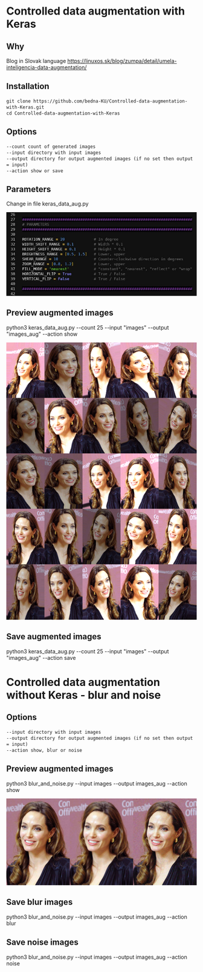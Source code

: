 # Controlled data augmentation with Keras

## Why
Blog in Slovak language https://linuxos.sk/blog/zumpa/detail/umela-inteligencia-data-augmentation/

## Installation
```
git clone https://github.com/bedna-KU/Controlled-data-augmentation-with-Keras.git
cd Controlled-data-augmentation-with-Keras
```

## Options
    --count count of generated images
    --input directory with input images
    --output directory for output augmented images (if no set then output = input)
    --action show or save

## Parameters
Change in file keras_data_aug.py

![Keras data augmentation parameters](https://raw.githubusercontent.com/bedna-KU/Controlled-data-augmentation-with-Keras/master/keras_data_augmentation_parameters.jpg)

## Preview augmented images
python3 keras_data_aug.py --count 25 --input "images" --output "images_aug" --action show

![Preview images](https://raw.githubusercontent.com/bedna-KU/Controlled-data-augmentation-with-Keras/master/Preview_window_keras_data_augmentation.png)

## Save augmented images
python3 keras_data_aug.py --count 25 --input "images" --output "images_aug" --action save

# Controlled data augmentation without Keras - blur and noise

## Options
    --input directory with input images
    --output directory for output augmented images (if no set then output = input)
    --action show, blur or noise

## Preview augmented images
python3 blur_and_noise.py --input images --output images_aug --action show

![Preview images](https://raw.githubusercontent.com/bedna-KU/Controlled-data-augmentation-with-Keras/master/blur_and_noise.png)

## Save blur images
python3 blur_and_noise.py --input images --output images_aug --action blur

## Save noise images
python3 blur_and_noise.py --input images --output images_aug --action noise

